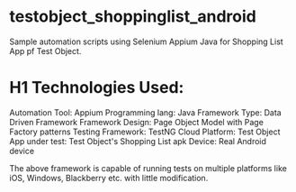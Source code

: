 # testobject_shoppinglist_android
Sample automation scripts using Selenium Appium Java for Shopping List App pf Test Object.

# H1 Technologies Used:

Automation Tool: Appium
Programming lang: Java
Framework Type: Data Driven Framework
Framework Design: Page Object Model with Page Factory patterns
Testing Framework: TestNG
Cloud Platform: Test Object
App under test: Test Object's Shopping List apk
Device: Real Android device

The above framework is capable of running tests on multiple platforms like iOS, Windows, Blackberry etc. with little modification.
